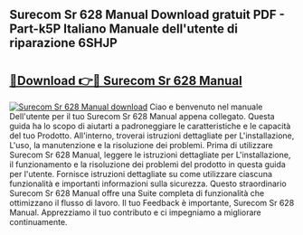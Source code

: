 ## Surecom Sr 628 Manual Download gratuit PDF - Part-k5P Italiano Manuale dell'utente di riparazione 6SHJP

# <h2><a href="http://df9shql.blite.top/?on=Surecom+Sr+628+Manual">🔗Download 👉🔴 Surecom Sr 628 Manual</a></h2>

[![Surecom Sr 628 Manual download](https://i.imgur.com/lujVjoI.png)](http://df9shql.blite.top/?on=Surecom+Sr+628+Manual)
Ciao e benvenuto nel manuale Dell'utente per il tuo Surecom Sr 628 Manual appena collegato. Questa guida ha lo scopo di aiutarti a padroneggiare le caratteristiche e le capacità del tuo Prodotto. All'interno, troverai istruzioni dettagliate per L'installazione, L'uso, la manutenzione e la risoluzione dei problemi. Prima di utilizzare Surecom Sr 628 Manual, leggere le istruzioni dettagliate per L'installazione, il funzionamento e la risoluzione dei problemi del prodotto in questa guida per l'utente. Fornisce istruzioni dettagliate su come utilizzare ciascuna funzionalità e importanti informazioni sulla sicurezza. Questo straordinario Surecom Sr 628 Manual offre una Suite completa di funzionalità che ottimizzano il flusso di lavoro. Il tuo Feedback è importante, Surecom Sr 628 Manual. Apprezziamo il tuo contributo e ci impegniamo a migliorare continuamente.
